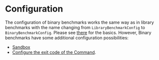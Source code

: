 # Configuration

The configuration of binary benchmarks works the same way as in library
benchmarks with the name changing from `LibraryBenchmarkConfig` to
`BinaryBenchmarkConfig`. Please see
[there](../library_benchmarks/configuration.md) for the basics. However, Binary
benchmarks have some additional configuration possibilities:

* [Sandbox](./configuration/sandbox.md)
* [Configure the exit code of the Command](./configuration/exit_code.md).
